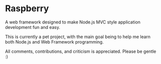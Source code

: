 # Raspberry
A web framework designed to make Node.js MVC style application development fun and easy.

This is currently a pet project, with the main goal being to help me learn both Node.js and Web Framework programming.

All comments, contributions, and criticism is appreciated. Please be gentle :)
